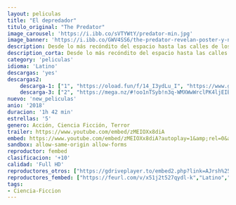 ```yaml
---
layout: peliculas
title: "El depredador"
titulo_original: "The Predator"
image_carousel: 'https://i.ibb.co/sVTYWtY/predator-min.jpg'
image_banner: 'https://i.ibb.co/GWV4SS6/the-predator-revelan-poster-y-nuevo-trailer-sin-censura-main-1530030968-min.jpg'
description: Desde lo más recóndito del espacio hasta las calles de los suburbios de pequeñas ciudades, llega la explosiva reinvención de la saga Predator de la mano de Shane Black. Ahora, los cazadores más letales del universo son más fuertes, inteligentes y letales que nunca. Además, ha logrado mejorarse genéticamente con ADN de otras especies. Cuando un niño provoca por accidente su regreso a La Tierra, sólo un grupo de exsoldados y un profesor de ciencias podrán evitar el fin de la raza humana. Secuela de ‘Depredador’ (1987)
description_corta: Desde lo más recóndito del espacio hasta las calles de los suburbios de pequeñas ciudades, llega la explosiva reinvención de la saga Predator de la mano de Shane Black. Ahora, los cazadores más letales del universo son más fuertes, inteligentes y letales que nunca. Además, ha logrado...
category: 'peliculas'
idioma: 'Latino'
descargas: 'yes'
descargas2:
    descarga-1: ["1", "https://oload.fun/f/14_I3ydLu_I", "https://www.google.com/s2/favicons?domain=openload.co","OpenLoad","https://res.cloudinary.com/imbriitneysam/image/upload/v1541473684/mexico.png", "Latino", "Full HD"]
    descarga-3: ["2", "https://mega.nz/#!oo1nTSyb!n3q-WMXWwWrclPK4ljEIBA3Iw8_5UNq56smqQzhqCzQ", "https://www.google.com/s2/favicons?domain=mega.nz","Mega","https://res.cloudinary.com/imbriitneysam/image/upload/v1541473684/mexico.png", "Latino", "Full HD"]
nuevo: 'new_peliculas'
anio: '2018'
duracion: '1h 42 min'
estrellas: '5'
genero: Acción, Ciencia Ficción, Terror
trailer: https://www.youtube.com/embed/zMEIOXx8diA
embed: https://www.youtube.com/embed/zMEIOXx8diA?autoplay=1&amp;rel=0&amp;hd=1&border=0&wmode=opaque&enablejsapi=1&modestbranding=1&controls=1&showinfo=0
sandbox: allow-same-origin allow-forms
reproductor: fembed
clasificacion: '+10'
calidad: 'Full HD'
reproductores_otros: ["https://gdriveplayer.to/embed2.php?link=AJrsh%252FAmjiUqgp8RXp47Dg2cMeQUScTEJ3srK78QWvSUxkOZvrvHtPNVTv8LB7bS%252Fu4KXpsbBoVHbnKwxoTVkJoGkwv%252BnLXEZfW1dYrDpF10jgVw4ZQWY5cLJHq9YYyd%252BkPRGCTRRuf5XIkbNnoDMCo2q1Kre7tEOvRRXPTpbldIl7NVI8rxiD%252B8tglagvCJC6aG8abCREADbF7L7I5yC2","Latino","https://movcloud.net/embed/ne-ymecckxwS","Latino"]
reproductores_fembed: ["https://feurl.com/v/x51j2t527qydl-k","Latino","https://femax20.com/v/0872eull231q5ed","Latino","https://animekao.xyz/v/5jo4w663x90","Latino","https://femax20.com/v/40oxdd5dy98","Latino","https://femax20.com/v/y32lnueqkm4wz2j","Latino","https://femax20.com/v/5dj01udkrq0xx15","Latino","https://pelispng.online/v/nyxj6u2q3req3e0","Latino","https://femax20.com/v/1lv61mde2lo","Latino","https://fembad.net/v/-epdzspm87prm0y","Latino","https://v2.zplayer.live/embed/3Zbb0Xp7VZn2","Latino"]
tags:
- Ciencia-Ficcion
---
```












